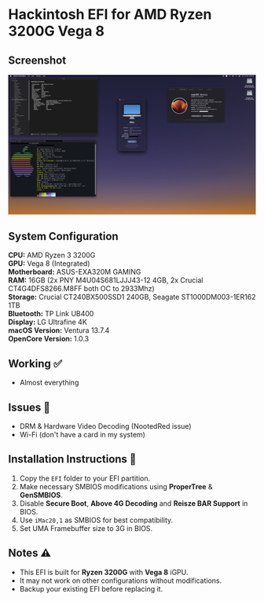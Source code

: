 # Hackintosh EFI for AMD Ryzen 3200G Vega 8

## Screenshot
![System Screenshot](./screenshot.jpeg)

## System Configuration

**CPU:** AMD Ryzen 3 3200G\
**GPU:** Vega 8 (Integrated)\
**Motherboard:** ASUS-EXA320M GAMING\
**RAM:** 16GB (2x PNY M4U04S681LJJJ43-12 4GB, 2x Crucial CT4G4DFS8266.M8FF both OC to 2933Mhz)\
**Storage:** Crucial CT240BX500SSD1 240GB, Seagate ST1000DM003-1ER162 1TB\
**Bluetooth:** TP Link UB400\
**Display:** LG Ultrafine 4K\
**macOS Version:** Ventura 13.7.4\
**OpenCore Version:** 1.0.3

## Working ✅

- Almost everything

## Issues 🚧

- DRM & Hardware Video Decoding (NootedRed issue)
- Wi-Fi (don't have a card in my system)

## Installation Instructions 📖

1. Copy the `EFI` folder to your EFI partition.
2. Make necessary SMBIOS modifications using **ProperTree** & **GenSMBIOS**.
3. Disable **Secure Boot**, **Above 4G Decoding** and **Reisze BAR Support** in BIOS.
4. Use `iMac20,1` as SMBIOS for best compatibility.
5. Set UMA Framebuffer size to 3G in BIOS.

## Notes ⚠️

- This EFI is built for **Ryzen 3200G** with **Vega 8** iGPU.
- It may not work on other configurations without modifications.
- Backup your existing EFI before replacing it.


